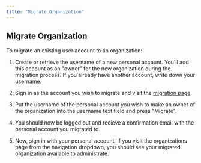 ```yaml
---
title: "Migrate Organization"
---
```

## Migrate Organization

To migrate an existing user account to an organization:

1. Create or retrieve the username of a new personal account. You'll
add this account as an "owner" for the new organization during the
migration process. If you already have another account, write down your
username.

2. Sign in as the account you wish to migrate and visit the [migration page](/account/migrate).

3. Put the username of the personal account you wish to make an owner
of the organization into the username text field and press "Migrate".

4. You should now be logged out and recieve a confirmation email with
the personal account you migrated to.

5. Now, sign in with your personal account. If you visit the organizations
page from the navigation dropdown, you should see your migrated organization
available to administrate.
